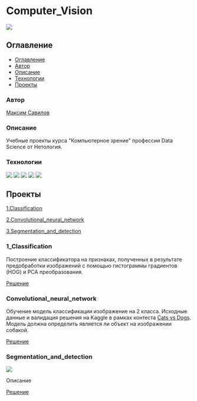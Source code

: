 # Computer_Vision
![](https://img.shields.io/badge/Project%20status-In%20progress-green)

## Оглавление

- [Оглавление](#оглавление)
- [Автор](#авторы)
- [Описание](#описание)
- [Технологии](#технологии)
- [Проекты](#проекты)

### Автор

[Максим Савилов](https://github.com/msavilov/)

### Описание

Учебные проекты курса "Компьютерное зрение" профессии Data Science от Нетология.

### Технологии

![](https://img.shields.io/badge/-Python--3.11-blue)
![](https://img.shields.io/badge/OpenCV-blue)
![](https://img.shields.io/badge/scikit--learn-blue)
![](https://img.shields.io/badge/pandas-blue)
![](https://img.shields.io/badge/numpy-blue)


## Проекты

  [1.Classification](#1_Classification)
  
  [2.Convolutional_neural_network](#convolutional_neural_network)
  
  [3.Segmentation_and_detection](#segmentation_and_detection)
  
  
### 1_Classification
  
  Построение классификатора на признаках, полученных в результате предобработки изображений с помощью гистограммы градиентов (HOG) и PCA преобразования.

  [Решение](https://github.com/msavilov/Computer_Vision/blob/main/1_Classification/classification.ipynb)
  
### Convolutional_neural_network
  
  Обучение модель классификации изображение на 2 класса. Исходные данные и валидация решения на Kaggle в рамках контеста [Cats vs Dogs](https://www.kaggle.com/competitions/dogs-vs-cats-redux-kernels-edition).
  Модель должна определить является ли объект на изображении собакой.

  [Решение](https://github.com/msavilov/Computer_Vision/blob/main/2_Convolutional_neural_network/convolutional_neural_network.ipynb)
  
### Segmentation_and_detection
![](https://img.shields.io/badge/Project%20status-In%20progress-green)
  
  Описание
  
  [Решение]()
